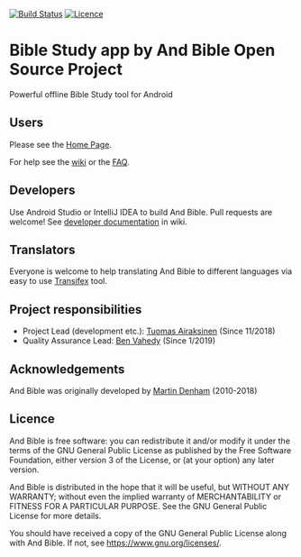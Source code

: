 [![Build Status](https://travis-ci.org/AndBible/and-bible.svg?branch=master)](https://travis-ci.org/AndBible/and-bible)
[![Licence](https://img.shields.io/badge/licence-GPL-blue.svg)](https://github.com/tuomas2/automate/blob/master/LICENSE.txt)
   
# Bible Study app by And Bible Open Source Project

Powerful offline Bible Study tool for Android

## Users
Please see the [Home Page](https://andbible.org/).

For help see the [wiki](https://github.com/andbible/and-bible/wiki) or the 
[FAQ](https://github.com/andbible/and-bible/wiki/FAQ).

## Developers

Use Android Studio or IntelliJ IDEA to build And Bible.
Pull requests are welcome! See [developer documentation](https://github.com/AndBible/and-bible/wiki/Developer-documentation)
in wiki.

## Translators

Everyone is welcome to help translating And Bible to different languages via
easy to use [Transifex](https://www.transifex.com/mjdenham/andbible/) tool.

## Project responsibilities

- Project Lead (development etc.): [Tuomas Airaksinen](https://github.com/tuomas2) (Since 11/2018)
- Quality Assurance Lead: [Ben Vahedy](https://github.com/bvahedy) (Since 1/2019)

## Acknowledgements

And Bible was originally developed by [Martin Denham](https://github.com/mjdenham) (2010-2018)

## Licence

And Bible is free software: you can redistribute it and/or modify it under the terms of the GNU General Public License 
as published by the Free Software Foundation, either version 3 of the License, or (at your option) any later version.

And Bible is distributed in the hope that it will be useful, but WITHOUT ANY WARRANTY; without even the implied warranty 
of MERCHANTABILITY or FITNESS FOR A PARTICULAR PURPOSE. See the GNU General Public License for more details.

You should have received a copy of the GNU General Public License along with And Bible. 
If not, see https://www.gnu.org/licenses/.

